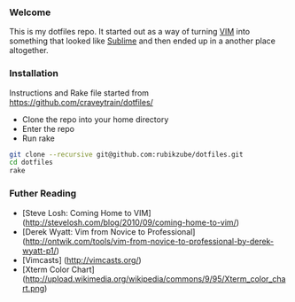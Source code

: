 ### Welcome
This is my dotfiles repo. It started out as a way of turning [VIM](http://www.vim.org/) into 
something that looked like [Sublime](http://www.sublimetext.com/) and then ended up in a another 
place altogether.

### Installation
Instructions and Rake file started from https://github.com/craveytrain/dotfiles/

+ Clone the repo into your home directory
+ Enter the repo
+ Run rake

```sh
git clone --recursive git@github.com:rubikzube/dotfiles.git
cd dotfiles
rake
```

### Futher Reading
* [Steve Losh: Coming Home to VIM] (http://stevelosh.com/blog/2010/09/coming-home-to-vim/)
* [Derek Wyatt: Vim from Novice to Professional] (http://ontwik.com/tools/vim-from-novice-to-professional-by-derek-wyatt-p1/)
* [Vimcasts] (http://vimcasts.org/)
* [Xterm Color Chart] (http://upload.wikimedia.org/wikipedia/commons/9/95/Xterm_color_chart.png)
